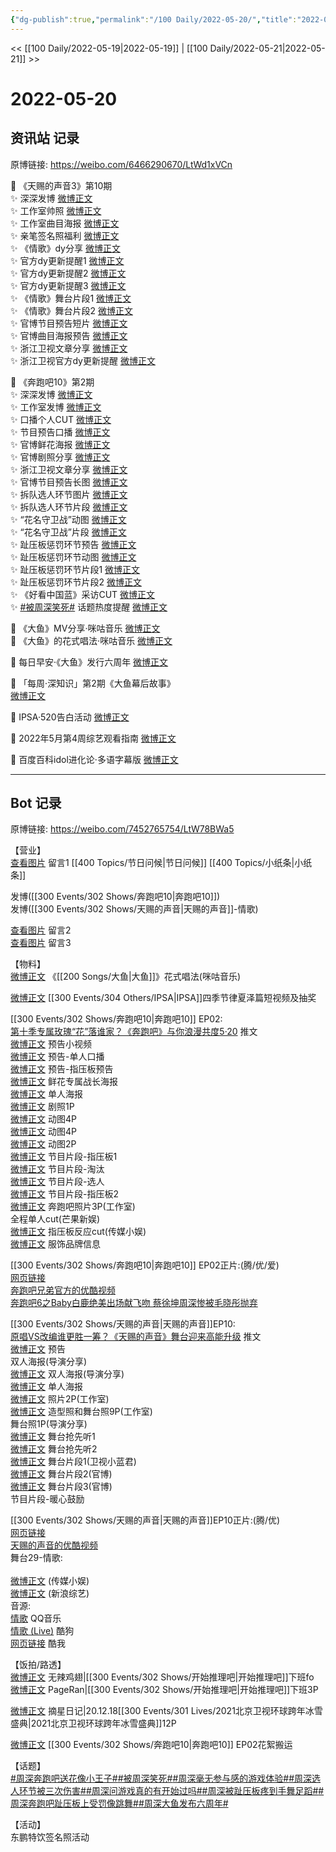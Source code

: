 ```yaml
---
{"dg-publish":true,"permalink":"/100 Daily/2022-05-20/","title":"2022-05-20","created":"2022-12-04T17:02:52.000+08:00","updated":"2023-01-09T17:24:40.489+08:00"}
---
```



<< [[100 Daily/2022-05-19\|2022-05-19]] | [[100 Daily/2022-05-21\|2022-05-21]] >>

# 2022-05-20

## 资讯站 记录

原博链接: https://weibo.com/6466290670/LtWd1xVCn

💫 《天赐的声音3》第10期  
✨ 深深发博 [微博正文](https://m.weibo.cn/6466290670/4771338395059891)  
✨ 工作室帅照 [微博正文](https://m.weibo.cn/6466290670/4771342970787208)  
✨ 工作室曲目海报 [微博正文](https://m.weibo.cn/6466290670/4771295101716834)  
✨ 亲笔签名照福利 [微博正文](https://m.weibo.cn/6466290670/4771229753411781)  
✨ 《情歌》dy分享 [微博正文](https://m.weibo.cn/6466290670/4771279649115378)  
✨ 官方dy更新提醒1 [微博正文](https://m.weibo.cn/6466290670/4771265427276826)  
✨ 官方dy更新提醒2 [微博正文](https://m.weibo.cn/6466290670/4771253170738276)  
✨ 官方dy更新提醒3 [微博正文](https://m.weibo.cn/6466290670/4771234045234493)  
✨ 《情歌》舞台片段1 [微博正文](https://m.weibo.cn/6466290670/4771342434173601)  
✨ 《情歌》舞台片段2 [微博正文](https://m.weibo.cn/1315706994/4771334557535359)  
✨ 官博节目预告短片 [微博正文](https://m.weibo.cn/6466290670/4771175458673795)  
✨ 官博曲目海报预告 [微博正文](https://m.weibo.cn/6466290670/4771232379311420)  
✨ 浙江卫视文章分享 [微博正文](https://m.weibo.cn/6466290670/4771173860905055)  
✨ 浙江卫视官方dy更新提醒 [微博正文](https://m.weibo.cn/6466290670/4771313938599313)

💫 《奔跑吧10》第2期  
✨ 深深发博 [微博正文](https://m.weibo.cn/6466290670/4771276206113853)  
✨ 工作室发博 [微博正文](https://m.weibo.cn/6466290670/4771322771015296)  
✨ 口播个人CUT [微博正文](https://m.weibo.cn/6466290670/4771145079327434)  
✨ 节目预告口播 [微博正文](https://m.weibo.cn/6466290670/4771141829004095)  
✨ 官博鲜花海报 [微博正文](https://m.weibo.cn/6466290670/4771172396305704)  
✨ 官博剧照分享 [微博正文](https://m.weibo.cn/6466290670/4771266269285757)  
✨ 浙江卫视文章分享 [微博正文](https://m.weibo.cn/6466290670/4771216613968840)  
✨ 官博节目预告长图 [微博正文](https://m.weibo.cn/6466290670/4771226020746280)  
✨ 拆队选人环节图片 [微博正文](https://m.weibo.cn/6466290670/4771308729274824)  
✨ 拆队选人环节片段 [微博正文](https://m.weibo.cn/6466290670/4771310816991095)  
✨ “花名守卫战”动图 [微博正文](https://m.weibo.cn/6466290670/4771303124633307)  
✨ “花名守卫战”片段 [微博正文](https://m.weibo.cn/6466290670/4771304152239736)  
✨ 趾压板惩罚环节预告 [微博正文](https://m.weibo.cn/6466290670/4771235462908126)  
✨ 趾压板惩罚环节动图 [微博正文](https://m.weibo.cn/6466290670/4771309655169327)  
✨ 趾压板惩罚环节片段1 [微博正文](https://m.weibo.cn/6466290670/4771320477519054)  
✨ 趾压板惩罚环节片段2 [微博正文](https://m.weibo.cn/6466290670/4771311140735047)  
✨ 《好看中国蓝》采访CUT [微博正文](https://m.weibo.cn/6466290670/4770995157600094)  
✨ [#被周深笑死#](https://s.weibo.com/weibo?q=%23%E8%A2%AB%E5%91%A8%E6%B7%B1%E7%AC%91%E6%AD%BB%23) 话题热度提醒 [微博正文](https://m.weibo.cn/6466290670/4771322373343069)

💫 《大鱼》MV分享·咪咕音乐 [微博正文](https://m.weibo.cn/6466290670/4770991458746467)  
💫 《大鱼》的花式唱法·咪咕音乐 [微博正文](https://m.weibo.cn/6466290670/4771139262349328)

💫 每日早安·《大鱼》发行六周年 [微博正文](https://m.weibo.cn/6466290670/4771113668183113)

💫 「每周·深知识」第2期《大鱼幕后故事》  
[微博正文](https://m.weibo.cn/6466290670/4771190634448033)

💫 IPSA·520告白活动 [微博正文](https://m.weibo.cn/6466290670/4771184412987731)

💫 2022年5月第4周综艺观看指南 [微博正文](https://m.weibo.cn/6466290670/4771125420101419)

💫 百度百科idol进化论·多语字幕版 [微博正文](https://m.weibo.cn/6466290670/4771137966048274)

---
## Bot 记录

原博链接: https://weibo.com/7452765754/LtW78BWa5

【营业】  
[查看图片](https://wx1.sinaimg.cn/large/0088n2Pggy1h2fajf1597j30yi0gbwfz.jpg) 留言1 [](https://m.weibo.cn/1736988591/4770416135243962) [[400 Topics/节日问候\|节日问候]] [[400 Topics/小纸条\|小纸条]]

[](https://m.weibo.cn/1736988591/4771274369533023) 发博([[300 Events/302 Shows/奔跑吧10\|奔跑吧10]])  
[](https://m.weibo.cn/1736988591/4771337674164256) 发博([[300 Events/302 Shows/天赐的声音\|天赐的声音]]-情歌)

[查看图片](https://wx1.sinaimg.cn/large/0088n2Pggy1h2fajrdovgj30yi06tdg1.jpg) 留言2 [](https://m.weibo.cn/1736988591/4770780460354838)  
[查看图片](https://wx2.sinaimg.cn/large/0088n2Pggy1h2fajy4wcbj30yi087glw.jpg) 留言3 [](https://m.weibo.cn/2113076563/4771334255024039)

【物料】  
[微博正文](https://m.weibo.cn/1867028705/4771132999469680) 《[[200 Songs/大鱼\|大鱼]]》花式唱法(咪咕音乐)

[微博正文](https://m.weibo.cn/1851789841/4771179200779054) [[300 Events/304 Others/IPSA\|IPSA]]四季节律夏泽篇短视频及抽奖

[[300 Events/302 Shows/奔跑吧10\|奔跑吧10]] EP02:  
[第十季专属玫瑰“花”落谁家？《奔跑吧》与你浪漫共度5·20](https://weibo.cn/sinaurl?u=https%3A%2F%2Fmp.weixin.qq.com%2Fs%2FI_oCzqkmfhnybJxPCDnLsQ) 推文  
[微博正文](https://m.weibo.cn/5242381821/4771140520383342) 预告小视频  
[微博正文](https://m.weibo.cn/5242381821/4771144777596974) 预告-单人口播  
[微博正文](https://m.weibo.cn/5242381821/4771231099785505) 预告-指压板预告  
[微博正文](https://m.weibo.cn/5242381821/4771215996356517) 鲜花专属战长海报  
[微博正文](https://m.weibo.cn/5242381821/4771170710720294) 单人海报  
[微博正文](https://m.weibo.cn/5242381821/4771264474650261) 剧照1P  
[微博正文](https://m.weibo.cn/5242381821/4771300712650665) 动图4P  
[微博正文](https://m.weibo.cn/5242381821/4771305867446911) 动图4P  
[微博正文](https://m.weibo.cn/5242381821/4771308553113699) 动图2P  
[微博正文](https://m.weibo.cn/1878335471/4771309315955601) 节目片段-指压板1  
[微博正文](https://m.weibo.cn/2110705772/4771302289966025) 节目片段-淘汰  
[微博正文](https://m.weibo.cn/2110705772/4771308934793595) 节目片段-选人  
[微博正文](https://m.weibo.cn/2110705772/4771310494292819) 节目片段-指压板2  
[微博正文](https://m.weibo.cn/7478855230/4771322087084971) 奔跑吧照片3P(工作室)  
[](https://m.weibo.cn/1591169702/4771325082606938) 全程单人cut(芒果新娱)  
[微博正文](https://m.weibo.cn/2116890350/4771321580098414) 指压板反应cut(传媒小娱)  
[微博正文](https://m.weibo.cn/7710473200/4771291875247696) 服饰品牌信息

[[300 Events/302 Shows/奔跑吧10\|奔跑吧10]] EP02正片:(腾/优/爱)  
[网页链接](https://weibo.cn/sinaurl?u=http%3A%2F%2Fm.v.qq.com%2Fx%2Fcover%2Fx%2Fmzc00200lg3wzis%2Fc0042y1583i.html%3F%26url_from%3Dshare%26second_share%3D0%26share_from%3Dcopy)  
[奔跑吧兄弟官方的优酷视频](https://weibo.cn/sinaurl?u=https%3A%2F%2Fv.youku.com%2Fv_show%2Fid_XNTg2OTY0MTUwMA%3D%3D.html%3Fsharefrom%3Diphone%26scene%3Dlong%26playMode%3Dnormal%26sharekey%3Dea8171eb7add4a3b585ab4f30f0f13138)  
[奔跑吧6之Baby白鹿绝美出场献飞吻 蔡徐坤周深惨被毛晓彤抛弃](https://weibo.cn/sinaurl?u=https%3A%2F%2Fm.iqiyi.com%2Fv_19p0ywsz9ss.html%3Fvfrm%3D2-3-0-1)

[[300 Events/302 Shows/天赐的声音\|天赐的声音]]EP10:  
[原唱VS改编谁更胜一筹？《天赐的声音》舞台迎来高能升级](https://weibo.cn/sinaurl?u=https%3A%2F%2Fmp.weixin.qq.com%2Fs%2FN5bdbTHI679g-6YGYmeRWw) 推文  
[微博正文](https://m.weibo.cn/1315706994/4771174733318296) 预告  
[](https://m.weibo.cn/1846843604/4771147989652828) 双人海报(导演分享)  
[微博正文](https://m.weibo.cn/1864316394/4771190277933695) 双人海报(导演分享)  
[微博正文](https://m.weibo.cn/1315706994/4771231105025476) 单人海报  
[微博正文](https://m.weibo.cn/7478855230/4771293935960825) 照片2P(工作室)  
[微博正文](https://m.weibo.cn/7478855230/4771342051710105) 造型照和舞台照9P(工作室)  
[](https://m.weibo.cn/1846843604/4771337584779022) 舞台照1P(导演分享)  
[微博正文](https://m.weibo.cn/5876797510/4771230773937648) 舞台抢先听1  
[微博正文](https://m.weibo.cn/5876797510/4771231141729632) 舞台抢先听2  
[微博正文](https://m.weibo.cn/5876797510/4771310397822354) 舞台片段1(卫视小蓝君)  
[微博正文](https://m.weibo.cn/1315706994/4771334557535359) 舞台片段2(官博)  
[微博正文](https://m.weibo.cn/1315706994/4771340827233003) 舞台片段3(官博)  
[](https://m.weibo.cn/1371117067/4771248847194683) 节目片段-暖心鼓励

[[300 Events/302 Shows/天赐的声音\|天赐的声音]]EP10正片:(腾/优)  
[网页链接](https://weibo.cn/sinaurl?u=http%3A%2F%2Fm.v.qq.com%2Fx%2Fcover%2Fx%2Fmzc00200m7sxqzv%2Ff0042jh2w5r.html%3F%26url_from%3Dshare%26second_share%3D0%26share_from%3Dcopy%26pgid%3Dpage_detail%26mod_id%3Dmod_toolbar_new)  
[天赐的声音的优酷视频](https://weibo.cn/sinaurl?u=https%3A%2F%2Fv.youku.com%2Fv_show%2Fid_XNTIwNTM0Njg1Mg%3D%3D.html%3Fsharefrom%3Diphone%26scene%3Dlong%26playMode%3Dnormal%26sharekey%3D0dad17dc21c81c14b7ec43d05b44cb238)  
舞台29-情歌:  
[](https://m.weibo.cn/1736988591/4771337674164256)  
[微博正文](https://m.weibo.cn/2116890350/4771337715845945) (传媒小娱)  
[微博正文](https://m.weibo.cn/1878335471/4771518268050328) (新浪综艺)  
音源:  
[情歌](https://weibo.cn/sinaurl?u=https%3A%2F%2Fc.y.qq.com%2Fbase%2Ffcgi-bin%2Fu%3F__%3DQQVyscJjOk0h) QQ音乐  
[情歌 (Live)](https://weibo.cn/sinaurl?u=https%3A%2F%2Ft3.kugou.com%2Fsong.html%3Fid%3D7yARja9zzV2) 酷狗  
[网页链接](https://weibo.cn/sinaurl?u=https%3A%2F%2Fm.kuwo.cn%2Fyinyue%2F221078123%3Ff%3Darphone%26t%3Dusercopy%26isstar%3D0) 酷我

【饭拍/路透】  
[微博正文](https://m.weibo.cn/7495641082/4771006571348703) 无辣鸡翅|[[300 Events/302 Shows/开始推理吧\|开始推理吧]]下班fo  
[微博正文](https://m.weibo.cn/7633014126/4771116356207321) PageRan|[[300 Events/302 Shows/开始推理吧\|开始推理吧]]下班3P

[微博正文](https://m.weibo.cn/6859101100/4771189404209199) 摘星日记|20.12.18[[300 Events/301 Lives/2021北京卫视环球跨年冰雪盛典\|2021北京卫视环球跨年冰雪盛典]]12P

[微博正文](https://m.weibo.cn/7495641082/4771130138691291) [[300 Events/302 Shows/奔跑吧10\|奔跑吧10]] EP02花絮搬运

【话题】  
[#周深奔跑吧送花像小王子#](https://s.weibo.com/weibo?q=%23%E5%91%A8%E6%B7%B1%E5%A5%94%E8%B7%91%E5%90%A7%E9%80%81%E8%8A%B1%E5%83%8F%E5%B0%8F%E7%8E%8B%E5%AD%90%23)[#被周深笑死#](https://s.weibo.com/weibo?q=%23%E8%A2%AB%E5%91%A8%E6%B7%B1%E7%AC%91%E6%AD%BB%23)[#周深毫无参与感的游戏体验#](https://s.weibo.com/weibo?q=%23%E5%91%A8%E6%B7%B1%E6%AF%AB%E6%97%A0%E5%8F%82%E4%B8%8E%E6%84%9F%E7%9A%84%E6%B8%B8%E6%88%8F%E4%BD%93%E9%AA%8C%23)[#周深选人环节被三次伤害#](https://s.weibo.com/weibo?q=%23%E5%91%A8%E6%B7%B1%E9%80%89%E4%BA%BA%E7%8E%AF%E8%8A%82%E8%A2%AB%E4%B8%89%E6%AC%A1%E4%BC%A4%E5%AE%B3%23)[#周深问游戏真的有开始过吗#](https://s.weibo.com/weibo?q=%23%E5%91%A8%E6%B7%B1%E9%97%AE%E6%B8%B8%E6%88%8F%E7%9C%9F%E7%9A%84%E6%9C%89%E5%BC%80%E5%A7%8B%E8%BF%87%E5%90%97%23)[#周深被趾压板疼到手舞足蹈#](https://s.weibo.com/weibo?q=%23%E5%91%A8%E6%B7%B1%E8%A2%AB%E8%B6%BE%E5%8E%8B%E6%9D%BF%E7%96%BC%E5%88%B0%E6%89%8B%E8%88%9E%E8%B6%B3%E8%B9%88%23)[#周深奔跑吧趾压板上受罚像跳舞#](https://s.weibo.com/weibo?q=%23%E5%91%A8%E6%B7%B1%E5%A5%94%E8%B7%91%E5%90%A7%E8%B6%BE%E5%8E%8B%E6%9D%BF%E4%B8%8A%E5%8F%97%E7%BD%9A%E5%83%8F%E8%B7%B3%E8%88%9E%23)[#周深大鱼发布六周年#](https://s.weibo.com/weibo?q=%23%E5%91%A8%E6%B7%B1%E5%A4%A7%E9%B1%BC%E5%8F%91%E5%B8%83%E5%85%AD%E5%91%A8%E5%B9%B4%23)

【活动】  
[](https://m.weibo.cn/3481045975/4771207352419469) 东鹏特饮签名照活动
